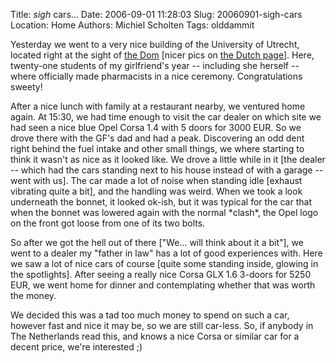 Title: *sigh* cars...
Date: 2006-09-01 11:28:03
Slug: 20060901-sigh-cars
Location: Home
Authors: Michiel Scholten
Tags: olddammit

<p>Yesterday we went to a very nice building of the University of Utrecht, located right at the sight of <a href="http://en.wikipedia.org/wiki/Cathedral_of_Saint_Martin%2C_Utrecht">the Dom</a> [nicer pics on <a href="http://nl.wikipedia.org/wiki/Dom_van_Utrecht">the Dutch page</a>]. Here, twenty-one students of my girlfriend's year -- including she herself -- where officially made pharmacists in a nice ceremony. Congratulations sweety!</p>

<p>After a nice lunch with family at a restaurant nearby, we ventured home again. At 15:30, we had time enough to visit the car dealer on which site we had seen a nice blue Opel Corsa 1.4 with 5 doors for 3000 EUR. So we drove there with the GF's dad and had a peak. Discovering an odd dent right behind the fuel intake and other small things, we where starting to think it wasn't as nice as it looked like. We drove a little while in it [the dealer -- which had the cars standing next to his house instead of with a garage -- went with us]. The car made a lot of noise when standing idle [exhaust vibrating quite a bit], and the handling was weird. When we took a look underneath the bonnet, it looked ok-ish, but it was typical for the car that when the bonnet was lowered again with the normal *clash*, the Opel logo on the front got loose from one of its two bolts.</p>

<p>So after we got the hell out of there ["We... will think about it a bit"], we went to a dealer my "father in law" has a lot of good experiences with. Here we saw a lot of nice cars of course [quite some standing inside, glowing in the spotlights]. After seeing a really nice Corsa GLX 1.6 3-doors for 5250 EUR, we went home for dinner and contemplating whether that was worth the money.</p>

<p>We decided this was a tad too much money to spend on such a car, however fast and nice it may be, so we are still car-less. So, if anybody in The Netherlands read this, and knows a nice Corsa or similar car for a decent price, we're interested ;)</p>